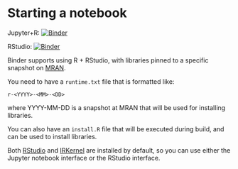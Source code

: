 # Starting a notebook

Jupyter+R: [![Binder](http://mybinder.org/badge.svg)](http://beta.mybinder.org/v2/gh/christophM/r/master?filepath=index.ipynb)

RStudio: [![Binder](http://mybinder.org/badge.svg)](http://beta.mybinder.org/v2/gh/christophM/r/master?urlpath=rstudio)

Binder supports using R + RStudio, with libraries pinned to a specific 
snapshot on [MRAN](https://mran.microsoft.com/documents/rro/reproducibility).

You need to have a `runtime.txt` file that is formatted like:

```
r-<YYYY>-<MM>-<DD>
```

where YYYY-MM-DD is a snapshot at MRAN that will be used for installing
libraries.

You can also have an `install.R` file that will be executed during build,
and can be used to install libraries.

Both [RStudio](https://www.rstudio.com/) and [IRKernel](https://irkernel.github.io/)
are installed by default, so you can use either the Jupyter notebook interface or
the RStudio interface.
